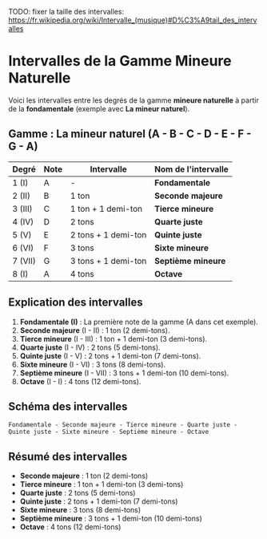 TODO: fixer la taille des intervalles: https://fr.wikipedia.org/wiki/Intervalle_(musique)#D%C3%A9tail_des_intervalles

# Intervalles de la Gamme Mineure Naturelle

Voici les intervalles entre les degrés de la gamme **mineure naturelle** à partir de la **fondamentale** (exemple avec **La mineur naturel**).

## Gamme : **La mineur naturel** (A - B - C - D - E - F - G - A)

| **Degré** | **Note** | **Intervalle**      | **Nom de l'intervalle** |
|-----------|----------|---------------------|-------------------------|
| 1 (I)     | A        | -                   | **Fondamentale**        |
| 2 (II)    | B        | 1 ton               | **Seconde majeure**     |
| 3 (III)   | C        | 1 ton + 1 demi-ton  | **Tierce mineure**      |
| 4 (IV)    | D        | 2 tons              | **Quarte juste**        |
| 5 (V)     | E        | 2 tons + 1 demi-ton | **Quinte juste**        |
| 6 (VI)    | F        | 3 tons              | **Sixte mineure**       |
| 7 (VII)   | G        | 3 tons + 1 demi-ton | **Septième mineure**    |
| 8 (I)     | A        | 4 tons              | **Octave**              |

## Explication des intervalles

1. **Fondamentale (I)** : La première note de la gamme (A dans cet exemple).
2. **Seconde majeure** (I - II) : 1 ton (2 demi-tons).
3. **Tierce mineure** (I - III) : 1 ton + 1 demi-ton (3 demi-tons).
4. **Quarte juste** (I - IV) : 2 tons (5 demi-tons).
5. **Quinte juste** (I - V) : 2 tons + 1 demi-ton (7 demi-tons).
6. **Sixte mineure** (I - VI) : 3 tons (8 demi-tons).
7. **Septième mineure** (I - VII) : 3 tons + 1 demi-ton (10 demi-tons).
8. **Octave** (I - I) : 4 tons (12 demi-tons).

## Schéma des intervalles

```
Fondamentale - Seconde majeure - Tierce mineure - Quarte juste - Quinte juste - Sixte mineure - Septième mineure - Octave
```

## Résumé des intervalles
- **Seconde majeure** : 1 ton (2 demi-tons)
- **Tierce mineure** : 1 ton + 1 demi-ton (3 demi-tons)
- **Quarte juste** : 2 tons (5 demi-tons)
- **Quinte juste** : 2 tons + 1 demi-ton (7 demi-tons)
- **Sixte mineure** : 3 tons (8 demi-tons)
- **Septième mineure** : 3 tons + 1 demi-ton (10 demi-tons)
- **Octave** : 4 tons (12 demi-tons)
